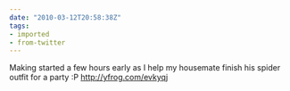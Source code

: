 ```yaml
---
date: "2010-03-12T20:58:38Z"
tags:
- imported
- from-twitter
---
```

Making started a few hours early as I help my housemate finish his spider outfit for a party :P http://yfrog.com/evkyqj
